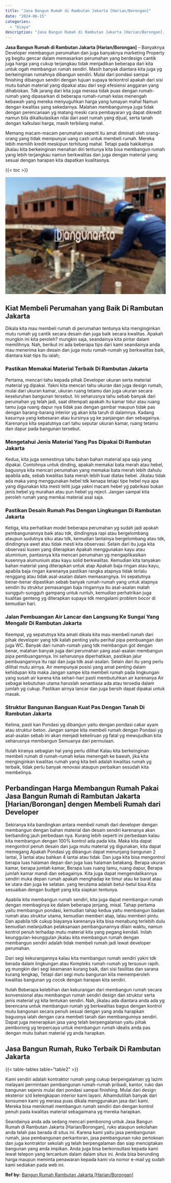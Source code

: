 ```yaml
---
title: "Jasa Bangun Rumah di Rambutan Jakarta [Harian/Borongan]"
date: "2024-06-15"
categories: 
  - "biaya"
description: "Jasa Bangun Rumah di Rambutan Jakarta [Harian/Borongan]. Seandainya anda ada sedang mencari pemborong untuk Jasa Bangun Rumah di Rambutan Jakarta [Harian/Bo..."
---
```


**Jasa Bangun Rumah di Rambutan Jakarta \[Harian/Borongan\]** – Banyaknya Developer membangun perumahan dan juga banyaknya marketing Property yg begitu gencar dalam memasarkan perumahan yang berdesign cantik juga harga yang cukup terjangkau tidak menjadikan beberapa dari kita untuk ogah membangun rumah sendiri. Masih banyak diantara kita juga yg berkeinginan rumahnya dibangun sendiri. Mulai dari pondasi sampai finishing dibangun sendiri dengan tujuan supaya terkontrol apakah dari sisi mutu bahan material yang dipakai atau dari segi efesiensi anggaran yang dihabiskan. Tdk jarang dari kita juga merasa tidak puas dengan rumah-rumah yang dipasarkan di beberapa rumah-rumah kelas menengah kebawah yang mereka menyuguhkan harga yang lumayan mahal Namun dengan kwalitas yang sekedarnya. Malahan membangunnya juga tidak dengan perencanaan yg matang meski cara pembayaran yg dapat dikredit namun bila dikalkulasikan nilai dari aset rumah yang dijual, serta tanah dengan kalkulasi harga, masih terbilang mahal.

Memang macam-macam perumahan seperti itu amat diminati oleh orang-orang yang tidak mempunyai uang cash untuk membeli rumah. Mereka lebih memilih kredit meskipun terhitung mahal. Tetapi pada hakikatnya jikalau kita berkeinginan menahan diri tentunya kita bisa membangun rumah yang lebih terjangkau namun berkwalitas dan juga dengan material yang sesuai dengan harapan kita dapatkan kualitasnya.

{{< toc >}}

![Jasa Bangun Rumah di Rambutan Jakarta [Harian/Borongan]](/images/borong-bangunan-18.png)

## Kiat Membeli Perumahan yang Baik Di Rambutan Jakarta

Dikala kita mau membeli rumah di perumahan tentunya kita menginginkan mutu rumah yg cantik secara desain dan juga baik secara kwalitas. Apakah mungkin ini kita peroleh? mungkin saja, seandainya kita pintar dalam memilihnya. Nah, berikut ini ada beberapa tips dari kami seandainya anda mau menerima kan desain dan juga mutu rumah-rumah yg berkwalitas baik, diantara kiat-tips Itu ialah;

### Pastikan Memakai Material Terbaik Di Rambutan Jakarta

Pertama, mencari tahu kepada pihak Developer ukuran serta material material yg dipakai. Yakni kita mencari tahu ukuran dan juga design rumah, mulai dari ukuran kamar, ukuran ruang tetamu dan juga ukuran secara keseluruhan bangunan tersebut. Ini seharusnya tahu sebab banyak dari perumahan yg telah jadi, saat ditempati apakah itu kamar tidur atau ruang tamu juga ruang dapur nya tidak pas dengan gambar maupun tidak pas dengan barang-barang interior yg akan kita taruh di dalamnya. Kadang kasurnya yang kebesaran atau kursinya yg ke panjangan dan sebagainya. Karenanya kita sepatutnya cari tahu seputar ukuran kamar, ruang tetamu dan dapur pada bangunan tersebut.

### Mengetahui Jenis Material Yang Pas Dipakai Di Rambutan Jakarta

Kedua, kita juga semestinya tahu bahan bahan material apa saja yang dipakai. Contohnya untuk dinding, apakah memakai bata merah atau hebel, bagusnya kita mencari perumahan yang memakai bata merah lebih dahulu apabila ada, sebab kwalitas bata merah lebih kuat diatas hebel. Jikalau tidak ada maka yang menggunakan hebel tdk kenapa tetapi tipe hebel nya apa yang digunakan kita mesti teliti juga yakni macam hebel yg pabrikasi bukan jenis hebel yg murahan atau pun hebel yg reject. Jangan sampai kita peroleh rumah yang memkai material asal saja.

### Pastikan Desain Rumah Pas Dengan Lingkungan Di Rambutan Jakarta

Ketiga, kita perhatikan model beberapa perumahan yg sudah jadi apakah pembangunannya baik atau tdk, dindingnya rapi atau bergelombang ataupun sudutnya siku atau tdk, kemudian lantainya bergelombang atau tdk, dindingnya awet atau tidak mesti kita observasi. Selain dari itu juga kita observasi kusen yang diterapkan Apakah menggunakan kayu atau aluminium, pantasnya kita mencari perumahan yg mengaplikasikan kusennya alumunium atau kayu solid berkwalitas. Kemudian kita tanyakan bahan material yang diterapkan untuk atap Apakah baja ringan atau kayu, apabila baja ringan karenanya pastikan rangka atapnya tidak terlalu renggang atau tidak asal-asalan dalam memasangnya. Ini sepatutnya benar-benar dipastikan sebab banyak rumah-rumah yang untuk atapnya sendiri itu struktur pemasangan baja ringannya itu asal-asalan malah sungguh-sungguh gampang untuk runtuh, kemudian perhatrikan juga kualitas genteng yg diterapkan supaya tdk mengalami problem bocor di kemudian hari.

### Jalan Pembuangan Air Lancar dan Langsung Ke Sungai Yang Mengalir Di Rambutan Jakarta

Keempat, yg sepatutnya kita amati dikala kita mau membeli rumah dari pihak developer yang tdk kalah penting yaitu perihal pipa pembuangan dan juga WC. Banyak dari rumah-rumah yang tdk membangun got dengan benar, malahan banyak juga dari perumahan yang asal-asalan membangun pipa pembuangannya. Ini seharusnya diperhatikan, pastikan jalur pembuangannya itu rapi dan juga tdk asal-asalan. Selain dari itu yang perlu dilihat mutu airnya. Air mempunyai posisi yang amat penting dalam kehidupan kita maka Jangan sampe kita membeli rumah pada lingkungan yang susah air karena kita sehari-hari pasti membutuhkan air karenanya Air sebagai kebutuhan utama haruslah senantiasa ada atau tersedia dalam jumlah yg cukup. Pastikan airnya lancar dan juga bersih dapat dipakai untuk masak.

### Struktur Bangunan Banguan Kuat Pas Dengan Tanah Di Rambutan Jakarta

Kelima, pasti kan Pondasi yg dibangun yaitu dengan pondasi cakar ayam atau struktur beton. Jangan sampe kita membeli rumah dengan Pondasi yg asal-asalan sebab ini akan menjadi kekeliruan yg fatal yg mewujudkan kita seharusnya membangun Semuanya dari permulaan.

Itulah kiranya sebagian hal yang perlu dilihat Kalau kita berkeinginan membeli rumah di rumah-rumah kelas menengah ke bawah, jika kita menginginkan kwalitas rumah yang kita beli adalah kwalitas rumah yg terbaik, tidak perlu banyak renovasi ataupun perbaikan sesudah kita membelinya.

## Perbandingan Harga Membangun Rumah Pakai Jasa Bangun Rumah di Rambutan Jakarta \[Harian/Borongan\] dengen Membeli Rumah dari Developer

Sekiranya kita bandingkan antara membeli rumah dari developer dengan membangun dengan bahan material dan desain sendiri karenanya akan berbanding jauh perbedaan nya. Kurang lebih seperti ini perbedaan kalau kita membangun dengan 100% kontrol ada pada kita. Maka kita dapat mengontrol penuh desain dan juga mutu material yg digunakan, kita dapat memegang Apakah Pondasi yg dibangun dapat menunjang bangunan 2 lantai, 3 lantai atau bahkan 4 lantai atau tidak. Dan juga kita bisa mengontrol berapa luas halaman depan dan juga luas halaman belakang. Berapa ukuran kamar, berapa jumlah kamar, Berapa luas ruang tamu, ruang dapur, Berapa jumlah kamar mandi dan sebagainya. Kita juga dapat mengendalikannya sendiri muka depan rumah apakah menghadap ke timur atau ke barat atau ke utara dan juga ke selatan. yang terutama adalah betul-betul bisa Kita sesuaikan dengan budget yang kita siapkan tentunya.

Apabila kita membangun rumah sendiri, kita juga dapat membangun rumah dengan membaginya ke dalam beberapa jenjang, misal. Tahap pertama yaitu membangun pondasi, kemudian tahap kedua yaitu membangun badan rumah atau struktur utama, kemudian memberi atap, lalau memberi pintu. Dan apabila tdk cukup biayanya karenanya kita bisa menabung terlebih dulu kemudian melanjutkan pelaksanaan pembangunannya dilain waktu, namun kontrol penuh terhadap mutu material kita yang pegang kendali. Inilah keunggulan-keunggulan jikalau kita membangun rumah dengan membangun sendiri adalah tidak membeli rumah jadi lewat developer perumahan.

Dari segi kekurangannya kalau kita membangun rumah sendiri yakni tdk berada dalam lingkungan atau Kompleks rumah-rumah yg tersusun rapih. yg mungkin dari segi keamanan kurang baik, dari sisi fasilitas dan sarana kurang lengkap, Tetapi dari segi mutu bangunan kita mememperoleh kwalitas bangunan yg cocok dengan harapan kita sendiri.

Itulah Beberapa kelebihan dan kekurangan dari membangun rumah secara konvensional atau membangun rumah sendiri design dan struktur serta jenis material yg kita tentukan sendiri. Nah, jikalau ada diantara anda ada yg berencana untuk membangun rumah yg berkwalitas bagus dengan kontrol mutu bangunan secara penuh sesuai dengan yang anda harapkan bagusnya ialah dengan cara membeli tanah dan membangunnya sendiri. Dapat juga menerapkan jasa yang telah berpengalaman yaitu pihak pemborong yg terpercaya untuk membangun rumah idealis anda pas dengan mutu bahan material yg anda harapkan.

## Jasa Bangun Rumah, Ruko Terbaik Di Rambutan Jakarta

{{< table-tables table="table2" >}}

Kami sendiri adalah kontraktor rumah yang cukup berpengalaman yg lazim melayani permintaan pembangunan rumah-rumah pribadi, kantor, ruko dan bangunan sejenis mulai dari pondasi sampai finishing. Mulai dari design eksterior s/d kelengkapan interior kami layani. Alhamdulillah banyak dari konsumen kami yg merasa puas dikala menggunakan jasa dari kami. Mereka bisa menikmati membangun rumah sendiri dan dengan kontrol penuh pada kwalitas material sebagaimana yg mereka harapkan.

Seandainya anda ada sedang mencari pemborong untuk Jasa Bangun Rumah di Rambutan Jakarta \[Harian/Borongan\], ruko ataupun sekolahan anda telah pas berada di situs ini. Karena kami yaitu jasa pembangunan rumah, jasa pembangunan perkantoran, jasa pembangunan ruko pertokoan dan juga kontraktor sekolah yg telah berpengalaman dan siap menciptakan bangunan yang anda impikan. Anda juga bisa berkonsultasi kepada kami lewat telepon yang tercantum dalam dalam situs ini. Anda bisa berunding harga maupun meminta penawaran kepada kami via nomor e-mail yg sudah kami sediakan pada web ini.

**Ref by:** [Bangun Rumah Rambutan Jakarta [Harian/Borongan]](https://id.wikipedia.org/wiki/Bangun)
